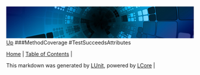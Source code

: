 ![](../Content/LCore-banner-small.png "")
[Up](MethodCoverage.md)
###MethodCoverage
#TestSucceedsAttributes

[Home](../../README.md) | [Table of Contents](../../TableOfContents.md) | 


This markdown was generated by [LUnit](https://github.com/CodeSingularity/LUnit), powered by [LCore](https://github.com/CodeSingularity/LCore) | 

